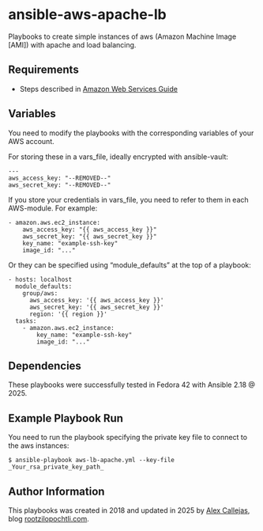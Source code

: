 # ansible-aws-apache-lb

Playbooks to create simple instances of aws (Amazon Machine Image [AMI]) with apache and load balancing.

Requirements
------------

+ Steps described in [Amazon Web Services Guide](https://docs.ansible.com/ansible/latest/collections/amazon/aws/docsite/guide_aws.html)

Variables
--------------

You need to modify the playbooks with the corresponding variables of your AWS account.

For storing these in a vars_file, ideally encrypted with ansible-vault:

```
---
aws_access_key: "--REMOVED--"
aws_secret_key: "--REMOVED--"
```

If you store your credentials in vars_file, you need to refer to them in each AWS-module. For example:

```
- amazon.aws.ec2_instance:
    aws_access_key: "{{ aws_access_key }}"
    aws_secret_key: "{{ aws_secret_key }}"
    key_name: "example-ssh-key"
    image_id: "..."
```

Or they can be specified using “module_defaults” at the top of a playbook:

```
- hosts: localhost
  module_defaults:
    group/aws:
      aws_access_key: '{{ aws_access_key }}'
      aws_secret_key: '{{ aws_secret_key }}'
      region: '{{ region }}'
  tasks:
    - amazon.aws.ec2_instance:
        key_name: "example-ssh-key"
        image_id: "..."
```

Dependencies
------------

These playbooks were successfully tested in Fedora 42 with Ansible 2.18 @ 2025.

Example Playbook Run
----------------

You need to run the playbook specifying the private key file to connect to the aws instances:

```
$ ansible-playbook aws-lb-apache.yml --key-file _Your_rsa_private_key_path_
```

Author Information
------------------

This playbooks was created in 2018 and updated in 2025 by [Alex Callejas](https://www.x.com/dark_axl), blog [rootzilopochtli.com](https://www.rootzilopochtli.com/).

